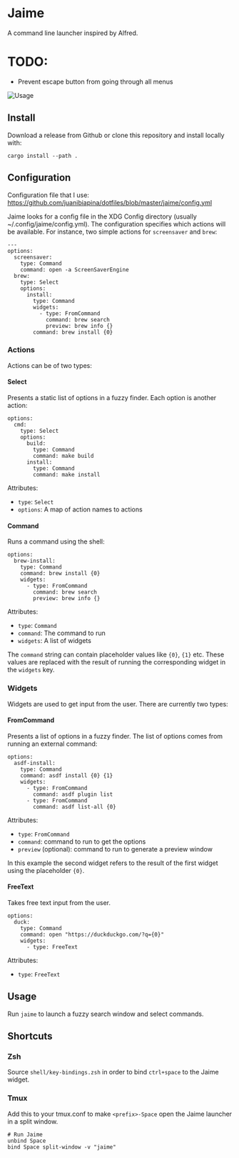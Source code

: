 # Jaime

A command line launcher inspired by Alfred.

# TODO:
* Prevent escape button from going through all menus

![Usage](assets/usage.gif)

## Install

Download a release from Github or clone this repository and install locally
with:

```
cargo install --path .
```

## Configuration

Configuration file that I use:
https://github.com/juanibiapina/dotfiles/blob/master/jaime/config.yml

Jaime looks for a config file in the XDG Config directory (usually
~/.config/jaime/config.yml). The configuration specifies which actions will be
available. For instance, two simple actions for `screensaver` and `brew`:

```
---
options:
  screensaver:
    type: Command
    command: open -a ScreenSaverEngine
  brew:
    type: Select
    options:
      install:
        type: Command
        widgets:
          - type: FromCommand
            command: brew search
            preview: brew info {}
        command: brew install {0}
```

### Actions

Actions can be of two types:

#### Select

Presents a static list of options in a fuzzy finder. Each option is another
action:

```
options:
  cmd:
    type: Select
    options:
      build:
        type: Command
        command: make build
      install:
        type: Command
        command: make install
```

Attributes:

- `type`: `Select`
- `options`: A map of action names to actions

#### Command

Runs a command using the shell:

```
options:
  brew-install:
    type: Command
    command: brew install {0}
    widgets:
      - type: FromCommand
        command: brew search
        preview: brew info {}
```

Attributes:

- `type`: `Command`
- `command`: The command to run
- `widgets`: A list of widgets

The `command` string can contain placeholder values like `{0}`, `{1}` etc.
These values are replaced with the result of running the corresponding widget
in the `widgets` key.

### Widgets

Widgets are used to get input from the user. There are currently two types:

#### FromCommand

Presents a list of options in a fuzzy finder. The list of options comes from
running an external command:

```
options:
  asdf-install:
    type: Command
    command: asdf install {0} {1}
    widgets:
      - type: FromCommand
        command: asdf plugin list
      - type: FromCommand
        command: asdf list-all {0}
```

Attributes:

- `type`: `FromCommand`
- `command`: command to run to get the options
- `preview` (optional): command to run to generate a preview window

In this example the second widget refers to the result of the first widget
using the placeholder `{0}`.

#### FreeText

Takes free text input from the user.

```
options:
  duck:
    type: Command
    command: open "https://duckduckgo.com/?q={0}"
    widgets:
      - type: FreeText
```

Attributes:

- `type`: `FreeText`

## Usage

Run `jaime` to launch a fuzzy search window and select commands.

## Shortcuts

### Zsh

Source `shell/key-bindings.zsh` in order to bind `ctrl+space` to the Jaime widget.

### Tmux

Add this to your tmux.conf to make `<prefix>-Space` open the Jaime launcher in a split window.

```
# Run Jaime
unbind Space
bind Space split-window -v "jaime"
```
